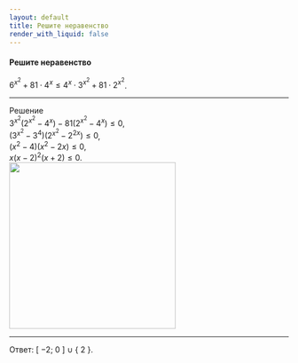 ```yaml
---
layout: default
title: Решите неравенство
render_with_liquid: false
---
```


#### Решите неравенство

$6^{x^2} + 81 \cdot 4^x \leqslant 4^x \cdot 3^{x^2} + 81 \cdot 2^{x^2}$.

--- ---

Решение
<br>
$3^{x^2} \left( 2^{x^2} - 4^x \right) - 81 \left( 2^{x^2} - 4^x \right) \leqslant 0$,
<br>
$\left(3^{x^2} - 3^4 \right) \left( 2^{x^2} - 2^{2x} \right) \leqslant 0$,
<br>
$\left( x^2 - 4 \right)\left( x^2 - 2x \right) \leqslant 0$,
<br>
$x\left( x - 2 \right)^2\left( x + 2 \right) \leqslant 0$.
<br>
<img width='300' src="https://docs.google.com/drawings/d/1kAun-lzDkG9PaLAIaPFxh2fMwh5WfAJ1iG78tRzYNkA/export/svg">

--- ---

Ответ: [ $-2$; $0$ ] $\cup$ { $2$ }.
